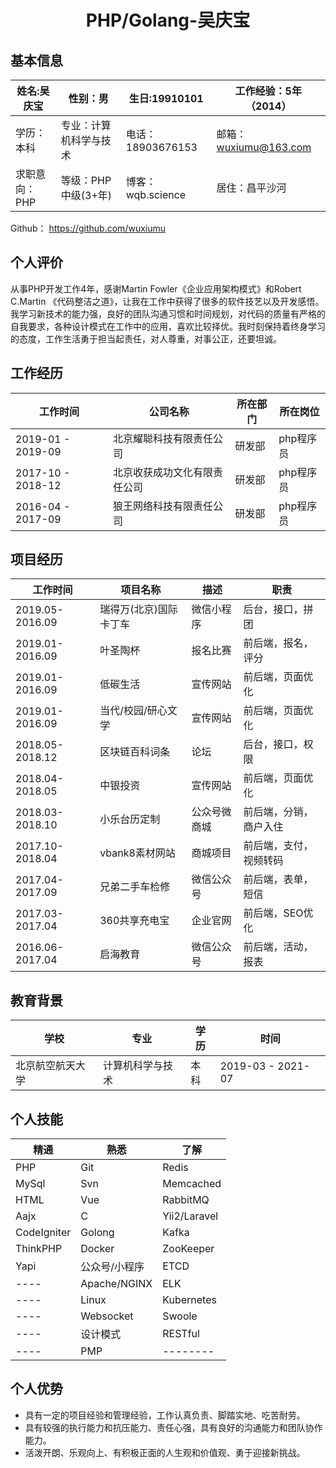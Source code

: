 <center><h1>PHP/Golang-吴庆宝</h1></center>

## 基本信息
姓名:吴庆宝|性别：男| 生日:19910101| 工作经验：5年（2014）
----|----|----|----
学历：本科|专业：计算机科学与技术|电话：18903676153|邮箱：wuxiumu@163.com
求职意向：PHP|等级：PHP中级(3+年)|博客：wqb.science|居住：昌平沙河

Github： https://github.com/wuxiumu

## 个人评价
从事PHP开发工作4年，感谢Martin Fowler《企业应用架构模式》和Robert C.Martin 《代码整洁之道》，让我在工作中获得了很多的软件技艺以及开发感悟。我学习新技术的能力强，良好的团队沟通习惯和时间规划，对代码的质量有严格的自我要求，各种设计模式在工作中的应用，喜欢比较择优。我时刻保持着终身学习的态度，工作生活勇于担当起责任，对人尊重，对事公正，还要坦诚。

## 工作经历
工作时间|公司名称| 所在部门|所在岗位
----|----|----|----
2019-01 - 2019-09  | 北京耀聪科技有限责任公司 | 研发部 | php程序员
2017-10 - 2018-12  | 北京收获成功文化有限责任公司  | 研发部 | php程序员
2016-04 - 2017-09  | 狼王网络科技有限责任公司  | 研发部 | php程序员



## 项目经历 
工作时间|项目名称| 描述|职责
----|----|----|----
2019.05-2016.09|瑞得万(北京)国际卡丁车|微信小程序|后台，接口，拼团
2019.01-2016.09|叶圣陶杯|报名比赛|前后端，报名，评分
2019.01-2016.09|低碳生活|宣传网站|前后端，页面优化
2019.01-2016.09|当代/校园/研心文学|宣传网站|前后端，页面优化
2018.05-2018.12|区块链百科词条 |论坛|后台，接口，权限
2018.04-2018.05|中银投资|宣传网站|前后端，页面优化
2018.03-2018.10|小乐台历定制|公众号微商城|前后端，分销，商户入住
2017.10-2018.04|vbank8素材网站|商城项目|前后端，支付，视频转码
2017.04-2017.09|兄弟二手车检修|微信公众号|前后端，表单，短信
2017.03-2017.04|360共享充电宝|企业官网|前后端，SEO优化
2016.06-2017.04| 启海教育|微信公众号|前后端，活动，报表

## 教育背景
学校|专业| 学历|时间
----|----|----|----
北京航空航天大学  | 计算机科学与技术 | 本科 | 2019-03 - 2021-07

## 个人技能

精通|熟悉|了解|
----|----|----
PHP|Git|Redis
MySql|Svn|Memcached
HTML|Vue|RabbitMQ
Aajx|C|Yii2/Laravel
CodeIgniter|Golong|Kafka
ThinkPHP|Docker|ZooKeeper
Yapi|公众号/小程序|ETCD
----|Apache/NGINX|ELK
----|Linux|Kubernetes
----|Websocket|Swoole
----|设计模式|RESTful
----|PMP|--------

## 个人优势                                                                               
- 具有一定的项目经验和管理经验，工作认真负责、脚踏实地、吃苦耐劳。
- 具有较强的执行能力和抗压能力、责任心强，具有良好的沟通能力和团队协作能力。
- 活泼开朗、乐观向上、有积极正面的人生观和价值观、勇于迎接新挑战。
